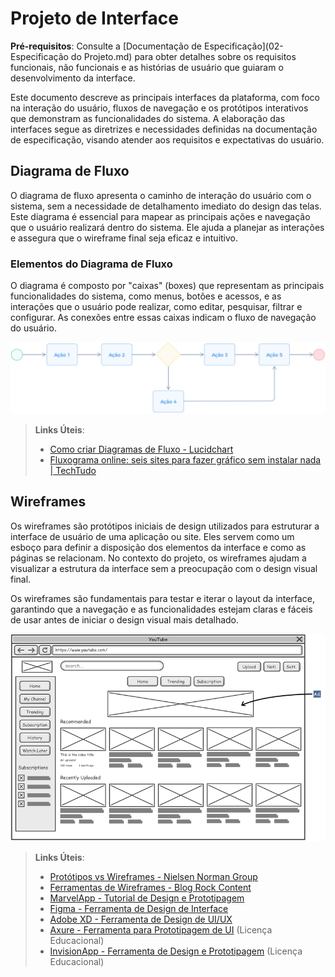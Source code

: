 # Projeto de Interface

**Pré-requisitos**: Consulte a [Documentação de Especificação](02-Especificação do Projeto.md) para obter detalhes sobre os requisitos funcionais, não funcionais e as histórias de usuário que guiaram o desenvolvimento da interface.

Este documento descreve as principais interfaces da plataforma, com foco na interação do usuário, fluxos de navegação e os protótipos interativos que demonstram as funcionalidades do sistema. A elaboração das interfaces segue as diretrizes e necessidades definidas na documentação de especificação, visando atender aos requisitos e expectativas do usuário.

## Diagrama de Fluxo

O diagrama de fluxo apresenta o caminho de interação do usuário com o sistema, sem a necessidade de detalhamento imediato do design das telas. Este diagrama é essencial para mapear as principais ações e navegação que o usuário realizará dentro do sistema. Ele ajuda a planejar as interações e assegura que o wireframe final seja eficaz e intuitivo.

### Elementos do Diagrama de Fluxo

O diagrama é composto por "caixas" (boxes) que representam as principais funcionalidades do sistema, como menus, botões e acessos, e as interações que o usuário pode realizar, como editar, pesquisar, filtrar e configurar. As conexões entre essas caixas indicam o fluxo de navegação do usuário.

![Exemplo de Diagrama de Fluxo](img/diagramafluxo2.jpg)

> **Links Úteis**:
> - [Como criar Diagramas de Fluxo - Lucidchart](https://www.lucidchart.com/blog/how-to-make-a-user-flow-diagram)
> - [Fluxograma online: seis sites para fazer gráfico sem instalar nada | TechTudo](https://www.techtudo.com.br/listas/2019/03/fluxograma-online-seis-sites-para-fazer-grafico-sem-instalar-nada.ghtml)

## Wireframes

Os wireframes são protótipos iniciais de design utilizados para estruturar a interface de usuário de uma aplicação ou site. Eles servem como um esboço para definir a disposição dos elementos da interface e como as páginas se relacionam. No contexto do projeto, os wireframes ajudam a visualizar a estrutura da interface sem a preocupação com o design visual final.

Os wireframes são fundamentais para testar e iterar o layout da interface, garantindo que a navegação e as funcionalidades estejam claras e fáceis de usar antes de iniciar o design visual mais detalhado.

![Exemplo de Wireframe](img/wireframe-example.png)

> **Links Úteis**:
> - [Protótipos vs Wireframes - Nielsen Norman Group](https://www.nngroup.com/videos/prototypes-vs-wireframes-ux-projects/)
> - [Ferramentas de Wireframes - Blog Rock Content](https://rockcontent.com/blog/wireframes/)
> - [MarvelApp - Tutorial de Design e Prototipagem](https://marvelapp.com/developers/documentation/tutorials/)
> - [Figma - Ferramenta de Design de Interface](https://www.figma.com/)
> - [Adobe XD - Ferramenta de Design de UI/UX](https://www.adobe.com/br/products/xd.html#scroll)
> - [Axure - Ferramenta para Prototipagem de UI](https://www.axure.com/edu) (Licença Educacional)
> - [InvisionApp - Ferramenta de Design e Prototipagem](https://www.invisionapp.com/) (Licença Educacional)
